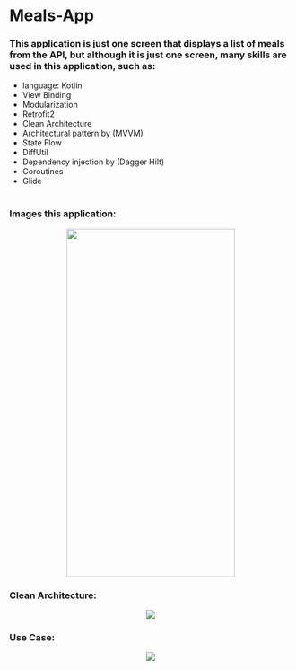 # Meals-App

### This application is just one screen that displays a list of meals from the API, but although it is just one screen, many skills are used in this application, such as:

- language: Kotlin </br>
- View Binding </br>
- Modularization </br>
- Retrofit2 </br>
- Clean Architecture </br>
- Architectural pattern by (MVVM) </br> 
- State Flow </br>
- DiffUtil </br>
- Dependency injection by (Dagger Hilt) </br>
- Coroutines </br>
- Glide </br> </br>


### Images this application:

<p align="center">
<img src="https://github.com/user-attachments/assets/7817abc8-176a-4eab-a2bf-4375c54eb197" width="300" height="620" />


### Clean Architecture:
<p align="center">
<img src="https://github.com/user-attachments/assets/3c7f4670-da21-4467-9dfb-27909b103ee1" />


### Use Case:

<p align="center">
<img src="https://github.com/user-attachments/assets/e8ab7a08-653a-49a0-b9f7-151672cfe901" />























